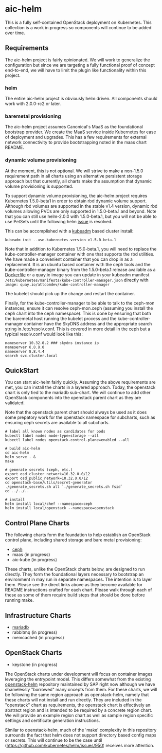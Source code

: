 # aic-helm

This is a fully self-contained OpenStack deployment on Kubernetes.  This collection is a work in progress so components will continue to be added over time.

## Requirements

The aic-helm project is fairly opinionated.  We will work to generalize the configuration but since we are targeting a fully functional proof of concept end-to-end, we will have to limit the plugin like functionality within this project.

### helm

The entire aic-helm project is obviously helm driven.  All components should work with 2.0.0-rc2 or later.

### baremetal provisioning

The aic-helm project assumes Canonical's MaaS as the foundational bootstrap provider.  We create the MaaS service inside Kubernetes for ease of deployment and upgrades.  This has a few requirements for external network connectivity to provide bootstrapping noted in the maas chart README.

### dynamic volume provisioning

At the moment, this is not optional.  We will strive to make a non-1.5.0 requirement path in all charts using an alternative persistent storage approach but that currently, all charts make the assumption that dynamic volume provisioning is supported.

To support dynamic volume provisioning, the aic-helm project requires Kubernetes 1.5.0-beta1 in order to obtain rbd dynamic volume support.  Although rbd volumes are supported in the stable v1.4 version, dynamic rbd volumes allowing PVCs are only supported in 1.5.0-beta.1 and beyond.  Note that you can still use helm-2.0.0 with 1.5.0-beta.1, but you will not be able to use PetSets until the following helm [issue](https://github.com/kubernetes/helm/issues/1581) is resolved. 

This can be accomplished with a [kubeadm](http://kubernetes.io/docs/getting-started-guides/kubeadm/) based cluster install:

```
kubeadm init --use-kubernetes-version v1.5.0-beta.1
```

Note that in addition to Kubernetes 1.5.0-beta.1, you will need to replace the kube-controller-manager container with one that supports the rbd utilities.  We have made a convenient container that you can drop in as a replacement.  It is an ubuntu based container with the ceph tools and the kube-controller-manager binary from the 1.5.0-beta.1 release available as a [Dockerfile](https://github.com/att-comdev/dockerfiles/tree/master/kube-controller-manager) or a quay.io image you can update in your kubeadm manifest ```/etc/kubernetes/manifests/kube-controller-manager.json``` directly with ```image: quay.io/attcomdev/kube-controller-manager```

The kubelet should pick up the change and restart the container.

Finally, for the kube-controller-manager to be able to talk to the ceph-mon instances, ensure it can resolve ceph-mon.ceph (assuming you install the ceph chart into the ceph namespace).  This is done by ensuring that both the baremetal host running the kubelet process and the kube-controller-manager container have the SkyDNS address and the appropriate search string in /etc/resolv.conf.  This is covered in more detail in the [ceph](ceph/README.md) but a typical resolv.conf would look like this:

```
nameserver 10.32.0.2 ### skydns instance ip
nameserver 8.8.8.8
nameserver 8.8.4.4
search svc.cluster.local
```
## QuickStart

You can start aic-helm fairly quickly.  Assuming the above requirements are met, you can install the charts in a layered approach.  Today, the openstack chart is only tied to the mariadb sub-chart.  We will continue to add other OpenStack components into the openstack parent chart as they are validated.

Note that the openstack parent chart should always be used as it does some prepatory work for the openstack namespace for subcharts, such as ensuring ceph secrets are available to all subcharts.

```
# label all known nodes as candidates for pods
kubectl label nodes node-type=storage --all
kubectl label nodes openstack-control-plane=enabled --all

# build aic-helm
cd aic-helm
helm serve . &
make

# generate secrets (ceph, etc.)
export osd_cluster_network=10.32.0.0/12
export osd_public_network=10.32.0.0/12
cd openstack-base/utils/secret-generator
./generate_secrets.sh all `./generate_secrets.sh fsid`
cd ../../..

# install
helm install local/chef --namespace=ceph
helm install local/openstack --namespace=openstack
```

## Control Plane Charts

The following charts form the foundation to help establish an OpenStack control plane, including shared storage and bare metal provisioning:

- [ceph](ceph/README.md)
- maas (in progress)
- aic-kube (in progress)

These charts, unlike the OpenStack charts below, are designed to run directly.  They form the foundational layers necessary to bootstrap an environment in may run in separate namespaces.  The intention is to layer them. Please see the direct links above as they become available for README instructions crafted for each chart.  Please walk through each of these as some of them require build steps that should be done before running make.

## Infrastructure Charts

- [mariadb](mariadb/README.md)
- rabbitmq (in progress)
- memcached (in progress)

## OpenStack Charts

- keystone (in progress)

The OpenStack charts under development will focus on container images leveraging the entrypoint model.  This differs somewhat from the existing [openstack-helm](https://github.com/sapcc/openstack-helm) repository maintained by SAP right now although we have shamelessly "borrowed" many oncepts from them.  For these charts, we will be following the same region approach as openstack-helm, namely that these charts will not install and run directly. They are included in the "openstack" chart as requirements, the openstack chart is effectively an abstract region and is intended to be required by a concrete region chart.  We will provide an example region chart as well as sample region specific settings and certificate generation instructions.


Similar to openstack-helm, much of the 'make' complexity in this repository surrounds the fact that helm does not support directory based config maps or secrets.  This will continue to be the case until (https://github.com/kubernetes/helm/issues/950) receives more attention.
